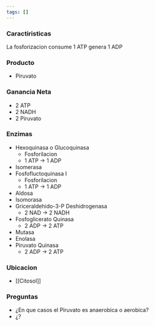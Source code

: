 ```yaml
---
tags: []
---
```


### Caractiristicas
La fosforizacion consume 1 ATP genera 1 ADP

### Producto
- Piruvato

### Ganancia Neta
- 2 ATP
- 2 NADH
- 2 Piruvato

### Enzimas
- Hexoquinasa o Glucoquinasa
	- Fosforilacion
	- 1 ATP -> 1 ADP
- Isomerasa
- Fosfofluctoquinasa I
	- Fosforilacion
	- 1 ATP -> 1 ADP
- Aldosa
- Isomorasa
- Griceraldehido-3-P Deshidrogenasa
	- 2 NAD -> 2 NADH 
- Fosfoglicerato Quinasa
	- 2 ADP -> 2 ATP
- Mutasa
- Enolasa
- Piruvato Quinasa
	- 2 ADP -> 2 ATP

### Ubicacion
- [[Citosol]]

### Preguntas
- ¿En que casos el Piruvato es anaerobica o aerobica?
- ¿?
